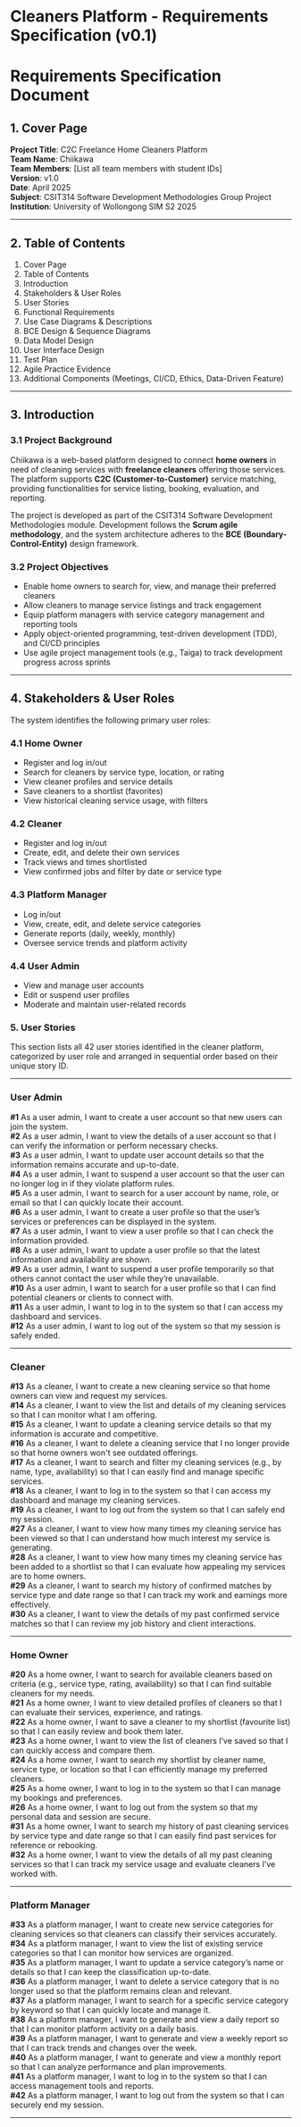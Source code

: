 # Cleaners Platform - Requirements Specification (v0.1)
#  Requirements Specification Document

## 1. Cover Page

**Project Title**:  C2C Freelance Home Cleaners Platform  
**Team Name**: Chiikawa  
**Team Members**: [List all team members with student IDs]  
**Version**: v1.0  
**Date**: April 2025  
**Subject**: CSIT314 Software Development Methodologies Group Project  
**Institution**: University of Wollongong SIM S2 2025  

---

## 2. Table of Contents

1. Cover Page  
2. Table of Contents  
3. Introduction  
4. Stakeholders & User Roles  
5. User Stories  
6. Functional Requirements  
7. Use Case Diagrams & Descriptions  
8. BCE Design & Sequence Diagrams  
9. Data Model Design  
10. User Interface Design  
11. Test Plan  
12. Agile Practice Evidence  
13. Additional Components (Meetings, CI/CD, Ethics, Data-Driven Feature)

---

## 3. Introduction

### 3.1 Project Background

Chiikawa is a web-based platform designed to connect **home owners** in need of cleaning services with **freelance cleaners** offering those services. The platform supports **C2C (Customer-to-Customer)** service matching, providing functionalities for service listing, booking, evaluation, and reporting.

The project is developed as part of the CSIT314 Software Development Methodologies module. Development follows the **Scrum agile methodology**, and the system architecture adheres to the **BCE (Boundary-Control-Entity)** design framework.

### 3.2 Project Objectives

- Enable home owners to search for, view, and manage their preferred cleaners  
- Allow cleaners to manage service listings and track engagement  
- Equip platform managers with service category management and reporting tools  
- Apply object-oriented programming, test-driven development (TDD), and CI/CD principles  
- Use agile project management tools (e.g., Taiga) to track development progress across sprints  

---

## 4. Stakeholders & User Roles

The system identifies the following primary user roles:

### 4.1 Home Owner
- Register and log in/out  
- Search for cleaners by service type, location, or rating  
- View cleaner profiles and service details  
- Save cleaners to a shortlist (favorites)  
- View historical cleaning service usage, with filters  

### 4.2 Cleaner
- Register and log in/out  
- Create, edit, and delete their own services  
- Track views and times shortlisted  
- View confirmed jobs and filter by date or service type  

### 4.3 Platform Manager
- Log in/out  
- View, create, edit, and delete service categories  
- Generate reports (daily, weekly, monthly)  
- Oversee service trends and platform activity  

### 4.4 User Admin
- View and manage user accounts  
- Edit or suspend user profiles  
- Moderate and maintain user-related records


### 5. User Stories 

This section lists all 42 user stories identified in the cleaner platform, categorized by user role and arranged in sequential order based on their unique story ID.

---

###  User Admin

**#1** As a user admin, I want to create a user account so that new users can join the system.  
**#2** As a user admin, I want to view the details of a user account so that I can verify the information or perform necessary checks.  
**#3** As a user admin, I want to update user account details so that the information remains accurate and up-to-date.  
**#4** As a user admin, I want to suspend a user account so that the user can no longer log in if they violate platform rules.  
**#5** As a user admin, I want to search for a user account by name, role, or email so that I can quickly locate their account.  
**#6** As a user admin, I want to create a user profile so that the user’s services or preferences can be displayed in the system.  
**#7** As a user admin, I want to view a user profile so that I can check the information provided.  
**#8** As a user admin, I want to update a user profile so that the latest information and availability are shown.  
**#9** As a user admin, I want to suspend a user profile temporarily so that others cannot contact the user while they’re unavailable.  
**#10** As a user admin, I want to search for a user profile so that I can find potential cleaners or clients to connect with.  
**#11** As a user admin, I want to log in to the system so that I can access my dashboard and services.  
**#12** As a user admin, I want to log out of the system so that my session is safely ended.

---

###  Cleaner

**#13** As a cleaner, I want to create a new cleaning service so that home owners can view and request my services.  
**#14** As a cleaner, I want to view the list and details of my cleaning services so that I can monitor what I am offering.  
**#15** As a cleaner, I want to update a cleaning service details so that my information is accurate and competitive.  
**#16** As a cleaner, I want to delete a cleaning service that I no longer provide so that home owners won't see outdated offerings.  
**#17** As a cleaner, I want to search and filter my cleaning services (e.g., by name, type, availability) so that I can easily find and manage specific services.  
**#18** As a cleaner, I want to log in to the system so that I can access my dashboard and manage my cleaning services.  
**#19** As a cleaner, I want to log out from the system so that I can safely end my session.  
**#27** As a cleaner, I want to view how many times my cleaning service has been viewed so that I can understand how much interest my service is generating.  
**#28** As a cleaner, I want to view how many times my cleaning service has been added to a shortlist so that I can evaluate how appealing my services are to home owners.  
**#29** As a cleaner, I want to search my history of confirmed matches by service type and date range so that I can track my work and earnings more effectively.  
**#30** As a cleaner, I want to view the details of my past confirmed service matches so that I can review my job history and client interactions.

---

###  Home Owner

**#20** As a home owner, I want to search for available cleaners based on criteria (e.g., service type, rating, availability) so that I can find suitable cleaners for my needs.  
**#21** As a home owner, I want to view detailed profiles of cleaners so that I can evaluate their services, experience, and ratings.  
**#22** As a home owner, I want to save a cleaner to my shortlist (favourite list) so that I can easily review and book them later.  
**#23** As a home owner, I want to view the list of cleaners I’ve saved so that I can quickly access and compare them.  
**#24** As a home owner, I want to search my shortlist by cleaner name, service type, or location so that I can efficiently manage my preferred cleaners.  
**#25** As a home owner, I want to log in to the system so that I can manage my bookings and preferences.  
**#26** As a home owner, I want to log out from the system so that my personal data and session are secure.  
**#31** As a home owner, I want to search my history of past cleaning services by service type and date range so that I can easily find past services for reference or rebooking.  
**#32** As a home owner, I want to view the details of all my past cleaning services so that I can track my service usage and evaluate cleaners I’ve worked with.

---

###  Platform Manager

**#33** As a platform manager, I want to create new service categories for cleaning services so that cleaners can classify their services accurately.  
**#34** As a platform manager, I want to view the list of existing service categories so that I can monitor how services are organized.  
**#35** As a platform manager, I want to update a service category’s name or details so that I can keep the classification up-to-date.  
**#36** As a platform manager, I want to delete a service category that is no longer used so that the platform remains clean and relevant.  
**#37** As a platform manager, I want to search for a specific service category by keyword so that I can quickly locate and manage it.  
**#38** As a platform manager, I want to generate and view a daily report so that I can monitor platform activity on a daily basis.  
**#39** As a platform manager, I want to generate and view a weekly report so that I can track trends and changes over the week.  
**#40** As a platform manager, I want to generate and view a monthly report so that I can analyze performance and plan improvements.  
**#41** As a platform manager, I want to log in to the system so that I can access management tools and reports.  
**#42** As a platform manager, I want to log out from the system so that I can securely end my session.


---

